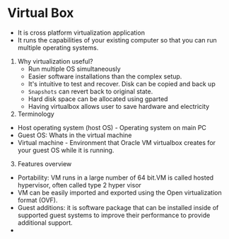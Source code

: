 # Virtual Box

- It is cross platform virtualization application
- It runs the capabilities of your existing computer so that you can run multiple operating systems.

1. Why virtualization useful?
    - Run multiple OS simultaneously
    - Easier software installations than the complex setup.
    - It's intuitive to test and recover. Disk can be copied and back up
    - `Snapshots` can revert back to original state.
    - Hard disk space can be allocated using gparted
    - Having virtualbox allows user to save hardware and electricity
2. Terminology
- Host operating system (host OS) - Operating system on main PC
- Guest OS: Whats in the virtual machine
- Virtual machine - Environment that Oracle VM virtualbox creates for your guest OS while it is running. 
3. Features overview
- Portability: VM runs in a large number of 64 bit.VM is called hosted hypervisor, often called type 2 hyper visor
- VM can be easily imported and exported using the Open virtualization format (OVF).
- Guest additions: it is software package that can be installed inside of supported guest systems to improve their performance to provide additional support.
- 